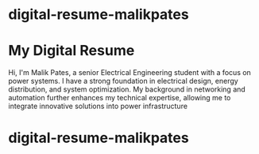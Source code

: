 # digital-resume-malikpates
# My Digital Resume

Hi, I'm Malik Pates, a senior Electrical Engineering student with a focus on power systems. I have a strong foundation in electrical design, energy distribution, and system optimization. My background in networking and automation further enhances my technical expertise, allowing me to integrate innovative solutions into power infrastructure
# digital-resume-malikpates
